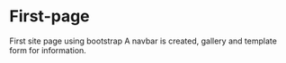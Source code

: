 # First-page
First site page using bootstrap
A navbar is created, gallery and template form for information. 
